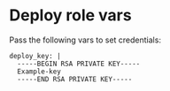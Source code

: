 Deploy role vars
=============

Pass the following vars to set credentials: 
```
deploy_key: |
  -----BEGIN RSA PRIVATE KEY-----
  Example-key
  -----END RSA PRIVATE KEY-----
```